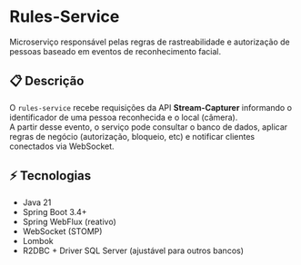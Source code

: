 # Rules-Service

Microserviço responsável pelas regras de rastreabilidade e autorização de pessoas baseado em eventos de reconhecimento facial.

## 📋 Descrição

O `rules-service` recebe requisições da API **Stream-Capturer** informando o identificador de uma pessoa reconhecida e o local (câmera).  
A partir desse evento, o serviço pode consultar o banco de dados, aplicar regras de negócio (autorização, bloqueio, etc) e notificar clientes conectados via WebSocket.

## ⚡ Tecnologias

- Java 21
- Spring Boot 3.4+
- Spring WebFlux (reativo)
- WebSocket (STOMP)
- Lombok
- R2DBC + Driver SQL Server (ajustável para outros bancos)